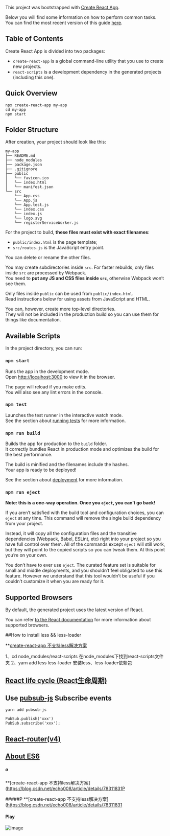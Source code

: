 This project was bootstrapped with [Create React App](https://github.com/facebookincubator/create-react-app).

Below you will find some information on how to perform common tasks.<br>
You can find the most recent version of this guide [here](https://github.com/facebookincubator/create-react-app/blob/master/packages/react-scripts/template/README.md).

## Table of Contents

Create React App is divided into two packages:

* `create-react-app` is a global command-line utility that you use to create new projects.
* `react-scripts` is a development dependency in the generated projects (including this one).



## Quick Overview

```
npx create-react-app my-app
cd my-app
npm start
```

## Folder Structure

After creation, your project should look like this:

```
my-app
├── README.md
├── node_modules
├── package.json
├── .gitignore
├── public
│   └── favicon.ico
│   └── index.html
│   └── manifest.json
└── src
    └── App.css
    └── App.js
    └── App.test.js
    └── index.css
    └── index.js
    └── logo.svg
    └── registerServiceWorker.js

```

For the project to build, **these files must exist with exact filenames**:

* `public/index.html` is the page template;
* `src/routes.js` is the JavaScript entry point.

You can delete or rename the other files.

You may create subdirectories inside `src`. For faster rebuilds, only files inside `src` are processed by Webpack.<br>
You need to **put any JS and CSS files inside `src`**, otherwise Webpack won’t see them.

Only files inside `public` can be used from `public/index.html`.<br>
Read instructions below for using assets from JavaScript and HTML.

You can, however, create more top-level directories.<br>
They will not be included in the production build so you can use them for things like documentation.

## Available Scripts

In the project directory, you can run:

### `npm start`

Runs the app in the development mode.<br>
Open [http://localhost:3000](http://localhost:3000) to view it in the browser.

The page will reload if you make edits.<br>
You will also see any lint errors in the console.

### `npm test`

Launches the test runner in the interactive watch mode.<br>
See the section about [running tests](#running-tests) for more information.

### `npm run build`

Builds the app for production to the `build` folder.<br>
It correctly bundles React in production mode and optimizes the build for the best performance.

The build is minified and the filenames include the hashes.<br>
Your app is ready to be deployed!

See the section about [deployment](#deployment) for more information.

### `npm run eject`

**Note: this is a one-way operation. Once you `eject`, you can’t go back!**

If you aren’t satisfied with the build tool and configuration choices, you can `eject` at any time. This command will remove the single build dependency from your project.

Instead, it will copy all the configuration files and the transitive dependencies (Webpack, Babel, ESLint, etc) right into your project so you have full control over them. All of the commands except `eject` will still work, but they will point to the copied scripts so you can tweak them. At this point you’re on your own.

You don’t have to ever use `eject`. The curated feature set is suitable for small and middle deployments, and you shouldn’t feel obligated to use this feature. However we understand that this tool wouldn’t be useful if you couldn’t customize it when you are ready for it.

## Supported Browsers

By default, the generated project uses the latest version of React.

You can refer [to the React documentation](https://reactjs.org/docs/react-dom.html#browser-support) for more information about supported browsers.

##How to install less && less-loader

**[create-react-app 不支持less解决方案](https://blog.csdn.net/echo008/article/details/78311831)

1、cd node_modules/react-scripts  在node_modules下找到react-scripts文件夹
2、yarn add less less-loader     安装less、less-loader依赖包

## [React life cycle (React生命周期)](http://www.css88.com/react/docs/state-and-lifecycle.html)

##  Use [pubsub-js](https://www.npmjs.com/package/pubsub-js) Subscribe events

`yarn add pubsub-js`
```
PubSub.publish('xxx')
PubSub.subscribe('xxx');

```
## [React-router(v4)](https://reacttraining.com/react-router/web/example/basic)

## [About ES6](http://es6.ruanyifeng.com/#docs/class)

##### o

**[create-react-app 不支持less解决方案](https://blog.csdn.net/echo008/article/details/78311831P

#####P
**[create-react-app 不支持less解决方案](https://blog.csdn.net/echo008/article/details/78311831

#### Play 
![image](https://github.com/Searworld/img-folder/blob/master/%E9%9F%B3%E4%B9%90%E6%92%AD%E6%94%BE%E5%99%A8.gif?raw=true)
